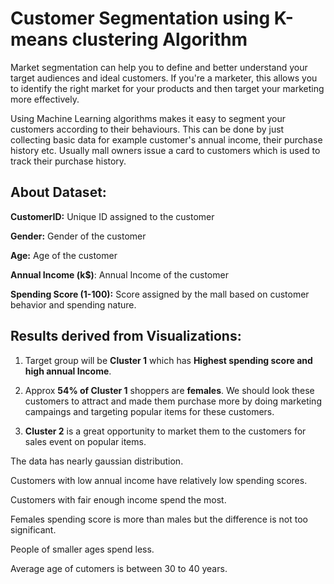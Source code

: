# Customer Segmentation using K-means clustering Algorithm

Market segmentation can help you to define and better understand your target audiences and ideal customers. If you're a marketer, this allows you to identify the right market for your products and then target your marketing more effectively.

Using Machine Learning algorithms makes it easy to segment your customers according to their behaviours. This can be done by just collecting basic data for example customer's annual income, their purchase history etc. Usually mall owners issue a card to customers which is used to track their purchase history.


## About Dataset:

**CustomerID:** Unique ID assigned to the customer

**Gender:** Gender of the customer

**Age:** Age of the customer

**Annual Income (k$)**: Annual Income of the customer

**Spending Score (1-100):** Score assigned by the mall based on customer behavior and spending nature.

## Results derived from Visualizations:

1.  Target group will be **Cluster 1** which has **Highest spending score and high annual Income**.

2.  Approx **54% of Cluster 1** shoppers are **females**. We should look these customers to attract and made them purchase more by doing marketing campaings and targeting popular items for these customers.

3.  **Cluster 2** is a great opportunity to market them to the customers for sales event on popular items.

The data has nearly gaussian distribution.

Customers with low annual income have relatively low spending scores.

Customers with fair enough income spend the most.

Females spending score is more than males but the difference is not too significant.

People of smaller ages spend less.

Average age of cutomers is between 30 to 40 years.
